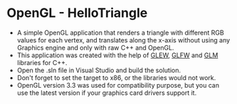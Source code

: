 # OpenGL - HelloTriangle
-  A simple OpenGL application that renders a triangle with different RGB values for each vertex, and translates along the x-axis without using any Graphics engine and only with raw C++ and OpenGL.
- This application was created with the help of [GLEW](http://glew.sourceforge.net/), [GLFW](https://www.glfw.org/) and [GLM](https://github.com/g-truc/glm) libraries for C++.
- Open the .sln file in Visual Studio and build the solution.
- Don't forget to set the target to x86, or the libraries would not work.
- OpenGL version 3.3 was used for compatibility purpose, but you can use the latest version if your graphics card drivers support it.

